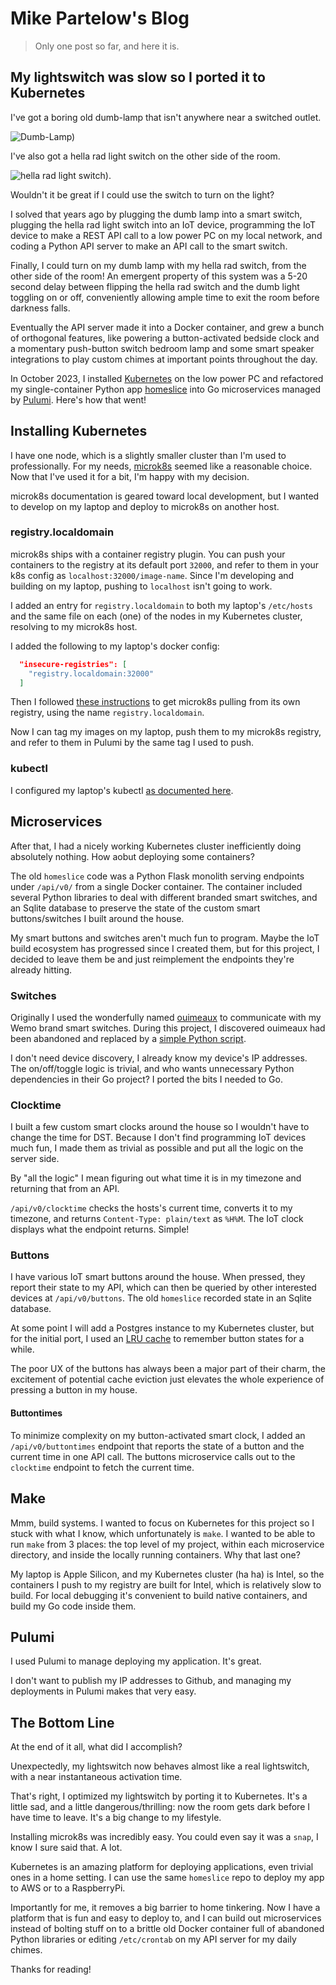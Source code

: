 # Mike Partelow's Blog

> Only one post so far, and here it is.

## My lightswitch was slow so I ported it to Kubernetes

I've got a boring old dumb-lamp that isn't anywhere near a switched outlet. 

![Dumb-Lamp)](img/k8s-lamp.jpeg)

 I've also got a hella rad light switch on the other side of the room.
 
  ![hella rad light switch)](img/k8s-switch.jpeg). 
 
 Wouldn't it be great if I could use the switch to turn on the light?

I solved that years ago by plugging the dumb lamp into a smart switch, plugging the hella rad light switch into an IoT device, programming the IoT device to make a REST API call to a low power PC on my local network, and coding a Python API server to make an API call to the smart switch. 

Finally, I could turn on my dumb lamp with my hella rad switch, from the other side of the room! An emergent property of this system was a 5-20 second delay between flipping the hella rad switch and the dumb light toggling on or off, conveniently allowing ample time to exit the room before darkness falls.

Eventually the API server made it into a Docker container, and grew a bunch of orthogonal features, like powering a button-activated bedside clock and a momentary push-button switch  bedroom lamp and some smart speaker integrations to play custom chimes at important points throughout the day.

In October 2023, I installed [Kubernetes](http://kubernetes.io) on the low power PC and refactored my single-container Python app [homeslice](https://github.com/mikepartelow/homeslice) into Go microservices managed by [Pulumi](https://www.pulumi.com). Here's how that went!

## Installing Kubernetes

I have one node, which is a slightly smaller cluster than I'm used to professionally. For my needs, [microk8s](http://microk8s.io) seemed like a reasonable choice. Now that I've used it for a bit, I'm happy with my decision. 

microk8s documentation is geared toward local development, but I wanted to develop on my laptop and deploy to microk8s on another host.

### registry.localdomain

microk8s ships with a container registry plugin. You can push your containers to the registry at its default port `32000`, and refer to them in your k8s config as `localhost:32000/image-name`. Since I'm developing and building on my laptop, pushing to `localhost` isn't going to work.

I added an entry for `registry.localdomain` to both my laptop's `/etc/hosts` and the same file on each (one) of the nodes in my Kubernetes cluster, resolving to my microk8s host. 

I added the following to my laptop's docker config:

```json
  "insecure-registries": [
    "registry.localdomain:32000"
  ]
```

Then I followed [these instructions](https://microk8s.io/docs/registry-private) to get microk8s pulling from its own registry, using the name `registry.localdomain`.

Now I can tag my images on my laptop, push them to my microk8s registry, and refer to them in Pulumi by the same tag I used to push.

### kubectl

I configured my laptop's kubectl [as documented here](https://microk8s.io/docs/working-with-kubectl).

## Microservices

After that, I had a nicely working Kubernetes cluster inefficiently doing absolutely nothing. How aobut deploying some containers?

The old `homeslice` code was a Python Flask monolith serving endpoints under `/api/v0/` from a single Docker container. The container included several Python libraries to deal with different branded smart switches, and an Sqlite database to preserve the state of the custom smart buttons/switches I built around the house. 

My smart buttons and switches aren't much fun to program. Maybe the IoT build ecosystem has progressed since I created them, but for this project, I decided to leave them be and just reimplement the endpoints they're already hitting.

### Switches

Originally I used the wonderfully named [ouimeaux](https://github.com/iancmcc/ouimeaux) to communicate with my Wemo brand smart switches. During this project, I discovered ouimeaux had been abandoned and replaced by a [simple Python script](https://github.com/iancmcc/ouimeaux/blob/develop/client.py). 

I don't need device discovery, I already know my device's IP addresses. The on/off/toggle logic is trivial, and who wants unnecessary Python dependencies in their Go project? I ported the bits I needed to Go. 

### Clocktime

I built a few custom smart clocks around the house so I wouldn't have to change the time for DST. Because I don't find programming IoT devices much fun, I made them as trivial as possible and put all the logic on the server side. 

By "all the logic" I mean figuring out what time it is in my timezone and returning that from an API. 

`/api/v0/clocktime` checks the hosts's current time, converts it to my timezone, and returns `Content-Type: plain/text` as `%H%M`. The IoT clock displays what the endpoint returns. Simple!

### Buttons

I have various IoT smart buttons around the house. When pressed, they report their state to my API, which can then be queried by other interested devices at `/api/v0/buttons`. The old `homeslice` recorded state in an Sqlite database. 

At some point I will add a Postgres instance to my Kubernetes cluster, but for the initial port, I used an [LRU cache](https://github.com/hashicorp/golang-lru) to remember button states for a while. 

The poor UX of the buttons has always been a major part of their charm, the excitement of potential cache eviction just elevates the whole experience of pressing a button in my house.

#### Buttontimes

To minimize complexity on my button-activated smart clock, I added an `/api/v0/buttontimes` endpoint that reports the state of a button and the current time in one API call. The buttons microservice calls out to the `clocktime` endpoint to fetch the current time.

## Make

Mmm, build systems. I wanted to focus on Kubernetes for this project so I stuck with what I know, which unfortunately is `make`. I wanted to be able to run `make` from 3 places: the top level of my project, within each microservice directory, and inside the locally running containers. Why that last one?

My laptop is Apple Silicon, and my Kubernetes cluster (ha ha) is Intel, so the containers I push to my registry are built for Intel, which is relatively slow to build. For local debugging it's convenient to build native containers, and build my Go code inside them.

## Pulumi

I used Pulumi to manage deploying my application. It's great. 

I don't want to publish my IP addresses to Github, and managing my deployments in Pulumi makes that very easy.

## The Bottom Line

At the end of it all, what did I accomplish? 

Unexpectedly, my lightswitch now behaves almost like a real lightswitch, with a near instantaneous activation time. 

That's right, I optimized my lightswitch by porting it to Kubernetes. It's a little sad, and a little dangerous/thrilling: now the room gets dark before I have time to leave. It's a big change to my lifestyle.

Installing microk8s was incredibly easy. You could even say it was a `snap`, I know I sure said that. A lot.

Kubernetes is an amazing platform for deploying applications, even trivial ones in a home setting. I can use the same `homeslice` repo to deploy my app to AWS or to a RaspberryPi. 

Importantly for me, it removes a big barrier to home tinkering. Now I have a platform that is fun and easy to deploy to, and I can build out microservices instead of bolting stuff on to a brittle old Docker container full of abandoned Python libraries or editing `/etc/crontab` on my API server for my daily chimes.

Thanks for reading!
